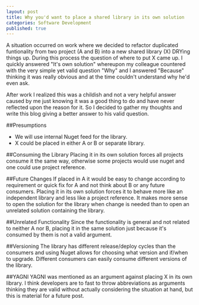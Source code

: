 ```yaml
---
layout: post
title: Why you'd want to place a shared library in its own solution
categories: Software Development
published: true
---
```

A situation occurred on work where we decided to refactor duplicated funtionality from two project (A and B) into a new shared library (X) DRYing things up. During this process the question of where to put X came up. I quickly answered "It's own solution" whereupon my colleague countered with the very simple yet valid question "Why" and I answered "Because" thinking it was really obvious and at the time couldn't understand why he'd even ask.

After work I realized this was a childish and not a very helpful answer caused by me just knowing it was a good thing to do and have never reflected upon the reason for it. So I decided to gather my thoughts and write this blog giving a better answer to his valid question.

##Presumptions
* We will use internal Nuget feed for the library.
* X could be placed in either A or B or separate library.

##Consuming the Library
Placing it in its own solution forces all projects consume it the same way, otherwise some projects would use nuget and one could use project reference. 

##Future Changes
If placed in A it would be easy to change according to requirement or quick fix for A and not think about B or any future consumers. Placing it in its own solution forces it to behave more like an independent library and less like a project reference. It makes more sense to open the solution for the library when change is needed than to open an unrelated solution containing the library.

##Unrelated Functionality
Since the functionality is general and not related to neither A nor B, placing it in the same solution just because it's consumed by them is not a valid argument.

##Versioning
The library has different release/deploy cycles than the consumers and using Nuget allows for choosing what version and if/when to upgrade. Different consumers can easily consume different versions of the library. 

##YAGNI
YAGNI was mentioned as an argument against placing X in its own library. I think developers are to fast to throw abbreviations as arguments thinking they are valid without actually considering the situation at hand, but this is material for a future post.

